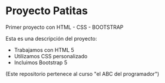 # Proyecto Patitas
Primer proyecto con HTML - CSS - BOOTSTRAP


Esta es una descripción del proyecto:
- Trabajamos con HTML 5
- Utilizamos CSS personalizado
- Incluimos Bootstrap 5

(Este repositorio pertenece al curso "el ABC del programador")